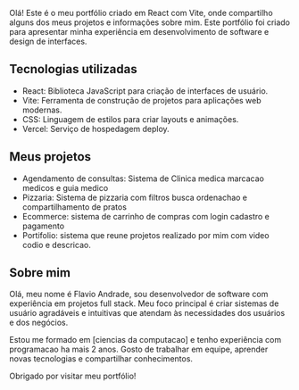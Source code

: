 Olá! Este é o meu portfólio criado em React com Vite, onde compartilho alguns dos meus projetos e informações sobre mim. Este portfólio foi criado para apresentar minha experiência em desenvolvimento de software e design de interfaces.

## Tecnologias utilizadas

- React: Biblioteca JavaScript para criação de interfaces de usuário.
- Vite: Ferramenta de construção de projetos para aplicações web modernas.
- CSS: Linguagem de estilos para criar layouts e animações.
- Vercel: Serviço de hospedagem  deploy.

## Meus projetos

- Agendamento de consultas: Sistema de Clinica medica marcacao medicos e guia medico
- Pizzaria: Sistema de pizzaria com filtros busca ordenachao e compartilhamento de pratos
- Ecommerce: sistema de carrinho de compras com login cadastro e pagamento
- Portifolio: sistema que reune projetos realizado por mim com video codio e descricao.

## Sobre mim

Olá, meu nome é Flavio Andrade, sou desenvolvedor de software com experiência em projetos full stack. Meu foco principal é criar sistemas de usuário agradáveis e intuitivas que atendam às necessidades dos usuários e dos negócios.

Estou me formado em [ciencias da computacao] e tenho experiência com programacao ha mais 2 anos. Gosto de trabalhar em equipe, aprender novas tecnologias e compartilhar conhecimentos.

Obrigado por visitar meu portfólio!
